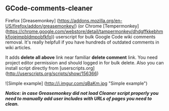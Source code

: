 GCode-comments-cleaner
---------------------

Firefox [Greasemonkey] (https://addons.mozilla.org/en-US/firefox/addon/greasemonkey/) (or Chrome [Tempermonkey] (https://chrome.google.com/webstore/detail/tampermonkey/dhdgffkkebhmkfjojejmpbldmpobfkfo)) userscript for bulk Google Code wiki comments removal. It's really helpfull if you have hundreds of outdated comments in wiki articles.

It adds **delete all above** link near familiar **delete comment** link. You need project editor permission and should logged in for bulk delete. Also you can install script directly from [userscripts.org] (http://userscripts.org/scripts/show/156366)

![Simple example] (http://i.imgur.com/qBaKm.jpg "Simple example")

**_Notice: in case Greasemonkey did not load Cleaner script properly you need to manually add user includes with URLs of pages you need to clean._**
